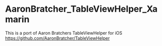 # AaronBratcher_TableViewHelper_Xamarin
This is a port of Aaron Bratchers TableViewHelper for iOS https://github.com/AaronBratcher/TableViewHelper
